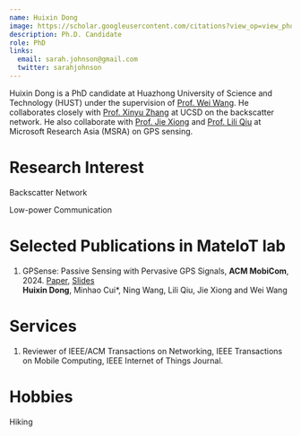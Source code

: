 ```yaml
---
name: Huixin Dong
image: https://scholar.googleusercontent.com/citations?view_op=view_photo&user=5XROK7EAAAAJ&citpid=2
description: Ph.D. Candidate
role: PhD
links:
  email: sarah.johnson@gmail.com
  twitter: sarahjohnson
---
```


Huixin Dong is a PhD candidate at Huazhong University of Science and Technology (HUST) under the supervision of [Prof. Wei Wang](https://eic.hust.edu.cn/professor/wangwei/index.html). 
He collaborates closely with [Prof. Xinyu Zhang](http://xyzhang.ucsd.edu/) at UCSD on the backscatter network. He also collaborate with [Prof. Jie Xiong](https://people.cs.umass.edu/~jxiong/) and [Prof. Lili Qiu](https://www.cs.utexas.edu/~lili/) at Microsoft Research Asia (MSRA) on GPS sensing.

Research Interest
======
Backscatter Network 

Low-power Communication

Selected Publications in MateIoT lab
======
1. GPSense: Passive Sensing with Pervasive GPS Signals, **ACM MobiCom**, 2024. [Paper](https://dl.acm.org/doi/abs/10.1145/3570361.3592511), [Slides](https://sigmobile.org/mobicom/2023/media/presentations/DongGPSMirror.pptx)  
   **Huixin Dong**, Minhao Cui*, Ning Wang, Lili Qiu, Jie Xiong and Wei Wang
      
Services
======
1. Reviewer of IEEE/ACM Transactions on Networking, IEEE Transactions on Mobile Computing, IEEE Internet of Things Journal.

Hobbies
======
Hiking 